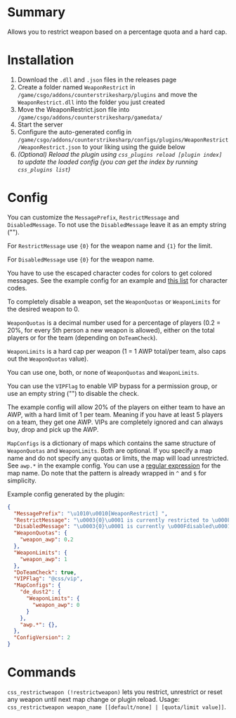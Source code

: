 # Summary
Allows you to restrict weapon based on a percentage quota and a hard cap.

# Installation
1. Download the `.dll` and `.json` files in the releases page
2. Create a folder named `WeaponRestrict` in `/game/csgo/addons/counterstrikesharp/plugins` and move the `WeaponRestrict.dll` into the folder you just created
3. Move the WeaponRestrict.json file into `/game/csgo/addons/counterstrikesharp/gamedata/`
4. Start the server
5. Configure the auto-generated config in `/game/csgo/addons/counterstrikesharp/configs/plugins/WeaponRestrict/WeaponRestrict.json` to your liking using the guide below
6. *(Optional) Reload the plugin using `css_plugins reload [plugin index]` to update the loaded config (you can get the index by running `css_plugins list`)*

# Config
You can customize the `MessagePrefix`, `RestrictMessage` and `DisabledMessage`. To not use the `DisabledMessage` leave it as an empty string ("").

For `RestrictMessage` use `{0}` for the weapon name and `{1}` for the limit.

For `DisabledMessage` use `{0}` for the weapon name. 

You have to use the escaped character codes for colors to get colored messages. See the example config for an example and [this list](https://github.com/roflmuffin/CounterStrikeSharp/blob/e1f9b5635eb21a7e2e31b1783b1b676719f88593/managed/CounterStrikeSharp.API/Modules/Utils/ChatColors.cs#L19) for character codes.

To completely disable a weapon, set the `WeaponQuotas` or `WeaponLimits` for the desired weapon to 0.

`WeaponQuotas` is a decimal number used for a percentage of players (0.2 = 20%, for every 5th person a new weapon is allowed), either on the total players or for the team (depending on `DoTeamCheck`).

`WeaponLimits` is a hard cap per weapon (1 = 1 AWP total/per team, also caps out the `WeaponQuotas` value).

You can use one, both, or none of `WeaponQuotas` and `WeaponLimits`.

You can use the `VIPFlag` to enable VIP bypass for a permission group, or use an empty string ("") to disable the check.

The example config will allow 20% of the players on either team to have an AWP, with a hard limit of 1 per team. Meaning if you have at least 5 players on a team, they get one AWP. 
VIPs are completely ignored and can always buy, drop and pick up the AWP.

`MapConfigs` is a dictionary of maps which contains the same structure of `WeaponQuotas` and `WeaponLimits`. Both are optional.
If you specify a map name and do not specify any quotas or limits, the map will load unrestricted. See `awp.*` in the example config.
You can use a [regular expression](https://regex101.com/) for the map name. Do note that the pattern is already wrapped in `^` and `$` for simplicity.

Example config generated by the plugin:
```json
{
  "MessagePrefix": "\u1010\u0010[WeaponRestrict] ",
  "RestrictMessage": "\u0003{0}\u0001 is currently restricted to \u000F{1}\u0001 per team.",
  "DisabledMessage": "\u0003{0}\u0001 is currently \u000Fdisabled\u0001.",
  "WeaponQuotas": {
    "weapon_awp": 0.2
  },
  "WeaponLimits": {
    "weapon_awp": 1
  },
  "DoTeamCheck": true,
  "VIPFlag": "@css/vip",
  "MapConfigs": {
    "de_dust2": {
      "WeaponLimits": {
        "weapon_awp": 0
      }
    },
    "awp.*": {},
  },
  "ConfigVersion": 2
}
```

# Commands
`css_restrictweapon (!restrictweapon)` lets you restrict, unrestrict or reset any weapon until next map change or plugin reload. Usage: `css_restrictweapon weapon_name [[default/none] | [quota/limit value]]`.